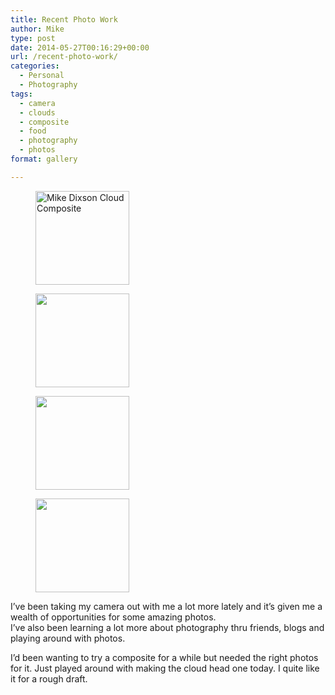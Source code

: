 ```yaml
---
title: Recent Photo Work
author: Mike
type: post
date: 2014-05-27T00:16:29+00:00
url: /recent-photo-work/
categories:
  - Personal
  - Photography
tags:
  - camera
  - clouds
  - composite
  - food
  - photography
  - photos
format: gallery

---
```

<div id='gallery-4' class='gallery galleryid-379 gallery-columns-3 gallery-size-thumbnail'>
  <figure class='gallery-item'> 
  
  <div class='gallery-icon landscape'>
    <a href='/wpid-wp-1401149479505-jpeg/'><img width="150" height="150" src="/wp-content/uploads/2014/05/wpid-wp-1401149479505-150x150.jpeg" class="attachment-thumbnail size-thumbnail" alt="Mike Dixson Cloud Composite" loading="lazy" srcset="/wp-content/uploads/2014/05/wpid-wp-1401149479505-150x150.jpeg 150w, /wp-content/uploads/2014/05/wpid-wp-1401149479505-300x300.jpeg 300w, /wp-content/uploads/2014/05/wpid-wp-1401149479505.jpeg 456w" sizes="(max-width: 150px) 100vw, 150px" /></a>
  </div></figure><figure class='gallery-item'> 
  
  <div class='gallery-icon portrait'>
    <a href='/wpid-wp-1401149543867-jpeg/'><img width="150" height="150" src="/wp-content/uploads/2014/05/wpid-wp-1401149543867-150x150.jpeg" class="attachment-thumbnail size-thumbnail" alt="" loading="lazy" /></a>
  </div></figure><figure class='gallery-item'> 
  
  <div class='gallery-icon landscape'>
    <a href='/wpid-wp-1401149501862-jpeg/'><img width="150" height="150" src="/wp-content/uploads/2014/05/wpid-wp-1401149501862-150x150.jpeg" class="attachment-thumbnail size-thumbnail" alt="" loading="lazy" /></a>
  </div></figure><figure class='gallery-item'> 
  
  <div class='gallery-icon landscape'>
    <a href='/wpid-wp-1401149463574-jpeg/'><img width="150" height="150" src="/wp-content/uploads/2014/05/wpid-wp-1401149463574-150x150.jpeg" class="attachment-thumbnail size-thumbnail" alt="" loading="lazy" /></a>
  </div></figure>
</div>

I&#8217;ve been taking my camera out with me a lot more lately and it&#8217;s given me a wealth of opportunities for some amazing photos.  
I&#8217;ve also been learning a lot more about photography thru friends, blogs and playing around with photos. 

I&#8217;d been wanting to try a composite for a while but needed the right photos for it. Just played around with making the cloud head one today. I quite like it for a rough draft.